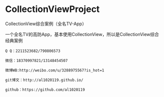 # CollectionViewProject
CollectionView综合案例（全名TV-App）


一个全名TV的高防App，基本使用CollectionView，所以是CollectionView综合经典案例

	Q Q：2211523682/790806573
	
	微信：18370997821/13148454507
	
	微博WB:http://weibo.com/u/3288975567?is_hot=1
	
	git博文：http://al1020119.github.io/
	
	github：https://github.com/al1020119